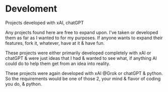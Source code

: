 # Develoment
Projects developed with xAI, chatGPT

Any projects found here are free to expand upon. I've taken or developed them as far as I wanted to for my purposes.
If anyone wants to expand their features, fork it, whatever, have at it & have fun.

These projects were either primarily developed completely with xAI or chatGPT & were just ideas that I had & wanted to see
what, if anything AI could do to help them get from an idea into reality.

These projects were again developed with xAI @Grok or chatGPT & python.
So the requirements would be one of those 2, your mind & flavor of coding you do, & python.
